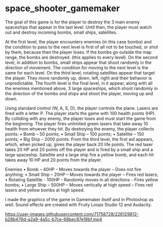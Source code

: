 # space_shooter_gamemaker

The goal of this game is for the player to destroy the 3 main enemy spaceships that appear in the last level. Until then, the player must watch out and destroy incoming bombs, small ships, satellites.

At the first level, the player encounters enemies (in this case bombs) and the condition to pass to the next level is first of all not to be touched, or shot by them, because then the player loses. If the bombs go outside the map range, the bombs are destroyed. (this applies to every level). On the second level, in addition to bombs, small ships appear that shoot randomly in the direction of movement. The condition for moving to the next level is the same for each level. On the third level, rotating satellites appear that target the player. They move randomly up, down, left, right and their behavior is unpredictable. The fourth level is the final level, in it appear, along with all the enemies mentioned above, 3 large spaceships, which shoot randomly in the direction of the bombs and ships and shoot the player, moving up and down.

Using standard control (W, A, S, D), the player controls the plane. Lasers are fired with a letter P. The player starts the game with 100 health points (HP). By colliding with any enemy, the player loses and must start the game from the beginning. The player fires unlimited green lasers that take away 10 health from whoever they hit. By destroying the enemy, the player collects points: • Bomb – 50 points; • Small Ship – 100 points; • Satellite – 150 points; • Big Ship – 2000 points. From the third level, the first aid appears, which, when picked up, gives the player back 20 life points. The red laser takes 20 HP and 20 points off the player and is fired by a small ship and a large spaceship. Satellite and a large ship fire a yellow bomb, and each hit takes away 10 HP and 20 points from the player.

Enemies • Bomb – 40HP – Moves towards the player – Does not fire anything; • Small Ship – 20HP – Moves towards the player – Fires red lasers; • Rotating Satellite - 100HP - Randomly moves in all directions - Fires yellow bombs; • Large Ship – 500HP – Moves vertically at high speed – Fires red lasers and yellow bombs at high speed.

I made the graphics of the game in Gamemaker itself and in Photoshop as well. Sound effects are created with Fruity Loops Studio 12 and Audacity.

https://user-images.githubusercontent.com/71758728/226129812-b28b476d-a2a9-4a5c-b7ce-68bec97e18bf.mp4


